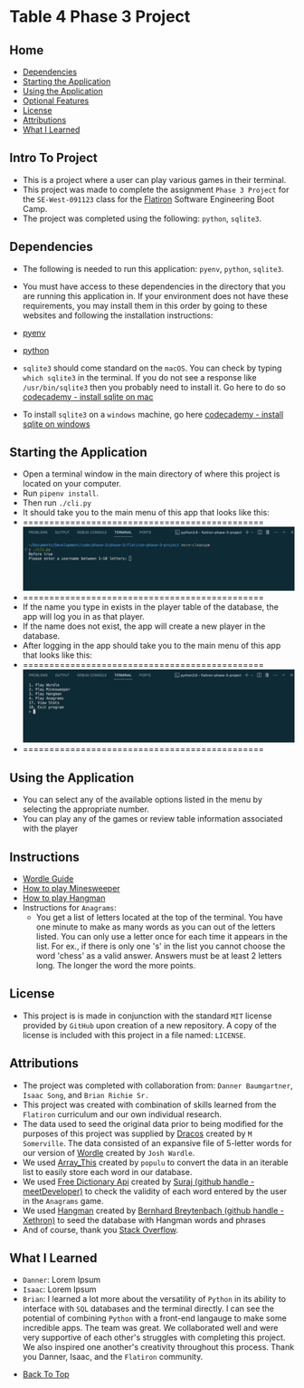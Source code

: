# Table 4 Phase 3 Project


## Home

* [Dependencies](#dependencies)
* [Starting the Application](#starting-the-application)
* [Using the Application](#using-the-application)
* [Optional Features](#optional-features)
* [License](#license)
* [Attributions](#attributions)
* [What I Learned](#what-i-learned)


## Intro To Project

- This is a project where a user can play various games in their terminal.
- This project was made to complete the assignment `Phase 3 Project` for the `SE-West-091123` class for the [Flatiron](https://flatironschool.com/) Software Engineering Boot Camp.
- The project was completed using the following: `python`, `sqlite3`.


## Dependencies

- The following is needed to run this application: `pyenv`, `python`, `sqlite3`.

- You must have access to these dependencies in the directory that you are running this application in. If your environment does not have these requirements, you may install them in this order by going to these websites and following the installation instructions:

- [pyenv](https://realpython.com/intro-to-pyenv/#installing-pyenv)

- [python](https://www.python.org/)

- `sqlite3` should come standard on the `macOS`. You can check by typing `which sqlite3` in the terminal. If you do not see a response like `/usr/bin/sqlite3` then you probably need to install it. Go here to do so [codecademy - install sqlite on mac](https://www.codecademy.com/resources/videos/setting-up/how-to-install-sqlite-on-mac)

- To install `sqlite3` on a `windows` machine, go here [codecademy - install sqlite on windows](https://www.codecademy.com/resources/videos/setting-up/how-to-install-sqlite-on-windows)


## Starting the Application

- Open a terminal window in the main directory of where this project is located on your computer.
- Run `pipenv install`.
- Then run `./cli.py`
- It should take you to the main menu of this app that looks like this:
- ==============================================
    ![Login page of app.](./images/login.png "Login Page")
- ==============================================
- If the name you type in exists in the player table of the database, the app will log you in as that player.
- If the name does not exist, the app will create a new player in the database.
- After logging in the app should take you to the main menu of this app that looks like this:
- ==============================================
    ![Home page of app.](./images/menu.png "Home Page")
- ==============================================


## Using the Application

- You can select any of the available options listed in the menu by selecting the appropriate number.
- You can play any of the games or review table information associated with the player


## Instructions

- [Wordle Guide](https://www.ign.com/wikis/wordle/Wordle_Beginner%E2%80%99s_Guide_and_Tips)
- [How to play Minesweeper](https://www.howtogeek.com/how-to-play-minesweeper/)
- [How to play Hangman](https://www.wikihow.com/Play-Hangman)
- Instructions for `Anagrams`:
    - You get a list of letters located at the top of the terminal. You have one minute to make as many words as you can out of the letters listed. You can only use a letter once for each time it appears in the list. For ex., if there is only one 's' in the list you cannot choose the word 'chess' as a valid answer. Answers must be at least 2 letters long. The longer the word the more points.


## License

- This project is is made in conjunction with the standard `MIT` license provided by `GitHub` upon creation of a new repository. A copy of the license is included with this project in a file named: `LICENSE`.


## Attributions

- The project was completed with collaboration from: `Danner Baumgartner`, `Isaac Song`, and `Brian Richie Sr.`
- This project was created with combination of skills learned from the `Flatiron` curriculum and our own individual research.
- The data used to seed the original data prior to being modified for the purposes of this project was supplied by [Dracos](https://gist.github.com/dracos/dd0668f281e685bad51479e5acaadb93) created by `M Somerville`. The data consisted of an expansive file of 5-letter words for our version of [Wordle](https://en.wikipedia.org/wiki/Wordle) created by `Josh Wardle`.
- We used [Array_This](https://arraythis.com/) created by `populu` to convert the data in an iterable list to easily store each word in our database.
- We used [Free Dictionary Api](https://dictionaryapi.dev/) created by [Suraj (github handle - meetDeveloper)](https://github.com/meetDeveloper) to check the validity of each word entered by the user in the `Anagrams` game.
- We used [Hangman](https://github.com/Xethron/Hangman/blob/master/words.txt) created by [Bernhard Breytenbach (github handle - Xethron)](https://github.com/Xethron) to seed the database with Hangman words and phrases
- And of course, thank you [Stack Overflow](https://stackoverflow.com/).

## What I Learned

- `Danner`: Lorem Ipsum
- `Isaac`: Lorem Ipsum
- `Brian`: I learned a lot more about the versatility of `Python` in its ability to interface with `SQL` databases and the terminal directly. I can see the potential of combining `Python` with a front-end langauge to make some incredible apps. The team was great. We collaborated well and were very supportive of each other's struggles with completing this project. We also inspired one another's creativity throughout this process. Thank you Danner, Isaac, and the `Flatiron` community.


* [Back To Top](#table-4-phase-3-project)